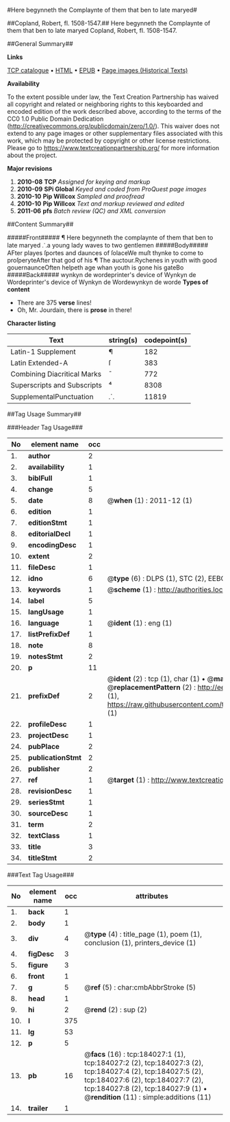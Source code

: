 #Here begynneth the Complaynte of them that ben to late maryed#

##Copland, Robert, fl. 1508-1547.##
Here begynneth the Complaynte of them that ben to late maryed
Copland, Robert, fl. 1508-1547.

##General Summary##

**Links**

[TCP catalogue](http://www.ota.ox.ac.uk/tcp/)  • 
[HTML](http://tei.it.ox.ac.uk/tcp/Texts-HTML/free/B07/B07531.html)  • 
[EPUB](http://tei.it.ox.ac.uk/tcp/Texts-EPUB/free/B07/B07531.epub) • 
[Page images (Historical Texts)](https://historicaltexts.jisc.ac.uk/eebo-72798882e)

**Availability**

To the extent possible under law, the Text Creation Partnership has waived all copyright and related or neighboring rights to this keyboarded and encoded edition of the work described above, according to the terms of the CC0 1.0 Public Domain Dedication (http://creativecommons.org/publicdomain/zero/1.0/). This waiver does not extend to any page images or other supplementary files associated with this work, which may be protected by copyright or other license restrictions. Please go to https://www.textcreationpartnership.org/ for more information about the project.

**Major revisions**

1. __2010-08__ __TCP__ *Assigned for keying and markup*
1. __2010-09__ __SPi Global__ *Keyed and coded from ProQuest page images*
1. __2010-10__ __Pip Willcox__ *Sampled and proofread*
1. __2010-10__ __Pip Willcox__ *Text and markup reviewed and edited*
1. __2011-06__ __pfs__ *Batch review (QC) and XML conversion*

##Content Summary##

#####Front#####
¶ Here begynneth the complaynte of them that ben to late
maryed ⸫a young lady waves to two gentlemen
#####Body#####
AFter playes ſportes and daunces of ſolaceWe muſt thynke to come to proſperyteAfter that god of his ¶ The auctour.Rychenes in youth with good gouernaunceOften helpeth age whan youth is gone his gateBo
#####Back#####
wynkyn de wordeprinter's device of Wynkyn de Wordeprinter's device of Wynkyn de Wordewynkyn de worde
**Types of content**

  * There are 375 **verse** lines!
  * Oh, Mr. Jourdain, there is **prose** in there!

**Character listing**


|Text|string(s)|codepoint(s)|
|---|---|---|
|Latin-1 Supplement|¶|182|
|Latin Extended-A|ſ|383|
|Combining             Diacritical Marks|̄|772|
|Superscripts             and Subscripts|⁴|8308|
|SupplementalPunctuation|⸫|11819|

##Tag Usage Summary##

###Header Tag Usage###

|No|element name|occ|attributes|
|---|---|---|---|
|1.|__author__|2||
|2.|__availability__|1||
|3.|__biblFull__|1||
|4.|__change__|5||
|5.|__date__|8| @__when__ (1) : 2011-12 (1)|
|6.|__edition__|1||
|7.|__editionStmt__|1||
|8.|__editorialDecl__|1||
|9.|__encodingDesc__|1||
|10.|__extent__|2||
|11.|__fileDesc__|1||
|12.|__idno__|6| @__type__ (6) : DLPS (1), STC (2), EEBO-CITATION (1), OCLC (1), VID (1)|
|13.|__keywords__|1| @__scheme__ (1) : http://authorities.loc.gov/ (1)|
|14.|__label__|5||
|15.|__langUsage__|1||
|16.|__language__|1| @__ident__ (1) : eng (1)|
|17.|__listPrefixDef__|1||
|18.|__note__|8||
|19.|__notesStmt__|2||
|20.|__p__|11||
|21.|__prefixDef__|2| @__ident__ (2) : tcp (1), char (1)  •  @__matchPattern__ (2) : ([0-9\-]+):([0-9IVX]+) (1), (.+) (1)  •  @__replacementPattern__ (2) : http://eebo.chadwyck.com/downloadtiff?vid=$1&page=$2 (1), https://raw.githubusercontent.com/textcreationpartnership/Texts/master/tcpchars.xml#$1 (1)|
|22.|__profileDesc__|1||
|23.|__projectDesc__|1||
|24.|__pubPlace__|2||
|25.|__publicationStmt__|2||
|26.|__publisher__|2||
|27.|__ref__|1| @__target__ (1) : http://www.textcreationpartnership.org/docs/. (1)|
|28.|__revisionDesc__|1||
|29.|__seriesStmt__|1||
|30.|__sourceDesc__|1||
|31.|__term__|2||
|32.|__textClass__|1||
|33.|__title__|3||
|34.|__titleStmt__|2||


###Text Tag Usage###

|No|element name|occ|attributes|
|---|---|---|---|
|1.|__back__|1||
|2.|__body__|1||
|3.|__div__|4| @__type__ (4) : title_page (1), poem (1), conclusion (1), printers_device (1)|
|4.|__figDesc__|3||
|5.|__figure__|3||
|6.|__front__|1||
|7.|__g__|5| @__ref__ (5) : char:cmbAbbrStroke (5)|
|8.|__head__|1||
|9.|__hi__|2| @__rend__ (2) : sup (2)|
|10.|__l__|375||
|11.|__lg__|53||
|12.|__p__|5||
|13.|__pb__|16| @__facs__ (16) : tcp:184027:1 (1), tcp:184027:2 (2), tcp:184027:3 (2), tcp:184027:4 (2), tcp:184027:5 (2), tcp:184027:6 (2), tcp:184027:7 (2), tcp:184027:8 (2), tcp:184027:9 (1)  •  @__rendition__ (11) : simple:additions (11)|
|14.|__trailer__|1||
